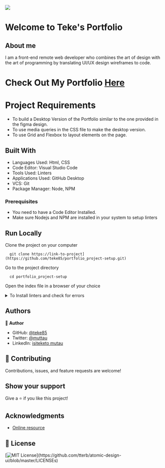 ![](https://img.shields.io/badge/Microverse-blueviolet)

# Welcome to Teke's Portfolio

## About me ##
I am a front-end remote web developer who combines the art of design with the art of programming by translating UI/UX design wireframes to code.

# Check Out My Portfolio [Here](https://teke85.github.io/portfolio_project-setup/#portfolio)

# Project Requirements

- To build a Desktop Version of the Portfolio similar to the one provided in the figma design.
- To use media queries in the CSS file to make the desktop version.
- To use Grid and Flexbox to layout elements on the page.

## Built With

- Languages Used: Html, CSS
- Code Editor: Visual Studio Code
- Tools Used: Linters
- Applications Used: GitHub Desktop
- VCS: Git
- Package Manager: Node, NPM

### Prerequisites

- You need to have a Code Editor Installed.
- Make sure Nodejs and NPM are installed in your system to setup linters

## Run Locally

Clone the project on your computer

```
  git clone https://link-to-project](https://github.com/teke85/portfolio_project-setup.git)
```

Go to the project directory

```
  cd portfolio_project-setup
```
Open the index file in a browser of your choice

<details>
<summary>To Install linters and check for errors</summary>
<p> Setup Linters by running following commands in your terminal:
  - npm install --save-dev stylelint@13.x stylelint-scss@3.x stylelint-config-standard@21.x stylelint-csstree-validator@1.x (Install the StyleHint linters)
  
  - npx stylelint "\*_/_.{css,scss}" (checks for the CSS related errors in your project)
  - npx stylelint "\*_/_.{css,scss}" --fix (This will fix the linters error, if any)
  
  - npm install --save-dev hint@7.x (Install the WebHint Linters)
  - npx hint . (You should see Finishing... on your terminal)
  - Commit the Linters changes to your github repo</p>
</details>

## Authors

👤 **Author**

- GitHub: [@teke85](https://github.com/teke85)
- Twitter: [@muttau](https://twitter.com/muttau)
- LinkedIn: [isiteketo mutau](https://www.linkedin.com/in/isiteketo-mutau-736894241/)

## 🤝 Contributing

Contributions, issues, and feature requests are welcome!

## Show your support

Give a ⭐️ if you like this project!

## Acknowledgments

- [Online resource](https://developer.mozilla.org/en-US/docs/Learn/Forms/Form_validation#using_built-in_form_validation)

## 📝 License

[![MIT License](https://img.shields.io/apm/l/atomic-design-ui.svg?)](https://github.com/tterb/atomic-design-ui/blob/master/LICENSEs)
